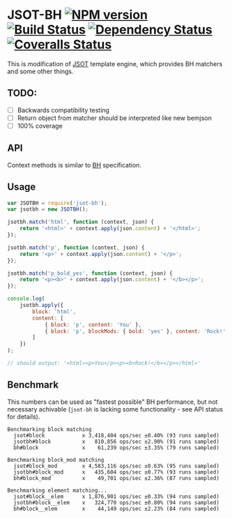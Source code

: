 # JSOT-BH [![NPM version][npm-image]][npm-url] [![Build Status][travis-image]][travis-url] [![Dependency Status][depstat-image]][depstat-url] [![Coveralls Status][coveralls-image]][coveralls-url]

This is modification of [JSOT](https://github.com/floatdrop/jsot) template engine, which provides BH matchers and some other things.

## TODO:

 * [ ] Backwards compatibility testing
 * [ ] Return object from matcher should be interpreted like new bemjson
 * [ ] 100% coverage

## API

Context methods is similar to [BH](https://github.com/enb-make/bh#%D0%9A%D0%BB%D0%B0%D1%81%D1%81-ctx) specification.

## Usage

```js
var JSOTBH = require('jsot-bh');
var jsotbh = new JSOTBH();

jsotbh.match('html', function (context, json) {
    return '<html>' + context.apply(json.content) + '</html>';
});

jsotbh.match('p', function (context, json) {
    return '<p>' + context.apply(json.content) + '</p>';
});

jsotbh.match('p_bold_yes', function (context, json) {
    return '<p><b>' + context.apply(json.content) + '</b></p>';
});

console.log(
    jsotbh.apply({
        block: 'html',
        content: [
            { block: 'p', content: 'You' },
            { block: 'p', blockMods: { bold: 'yes' }, content: 'Rock!' }
        ]
    })
);

// should output: '<html><p>You</p><p><b>Rock!</b></p></html>'
```

## Benchmark

This numbers can be used as "fastest possible" BH performance, but not necessary achivable (`jsot-bh` is lacking some functionality - see API status for details).

```
Benchmarking block matching
  jsot#block            x 3,418,404 ops/sec ±0.40% (93 runs sampled)
  jsotbh#block          x   810,856 ops/sec ±2.90% (91 runs sampled)
  bh#block              x    61,239 ops/sec ±3.35% (79 runs sampled)

Benchmarking block_mod matching
  jsot#block_mod        x 4,583,116 ops/sec ±0.63% (95 runs sampled)
  jsotbh#block_mod      x   435,604 ops/sec ±0.77% (93 runs sampled)
  bh#block_mod          x    49,701 ops/sec ±2.36% (87 runs sampled)

Benchmarking element matching...
  jsot#block__elem      x 1,876,901 ops/sec ±0.33% (94 runs sampled)
  jsotbh#block__elem    x   324,770 ops/sec ±0.80% (94 runs sampled)
  bh#block__elem        x    44,149 ops/sec ±2.23% (84 runs sampled)
```

[npm-url]: https://npmjs.org/package/jsot-bh
[npm-image]: http://img.shields.io/npm/v/jsot-bh.svg

[travis-url]: https://travis-ci.org/floatdrop/jsot-bh
[travis-image]: http://img.shields.io/travis/floatdrop/jsot-bh.svg

[depstat-url]: https://david-dm.org/floatdrop/jsot-bh
[depstat-image]: https://david-dm.org/floatdrop/jsot-bh.svg?theme=shields.io

[coveralls-url]: https://coveralls.io/r/floatdrop/jsot-bh
[coveralls-image]: http://img.shields.io/coveralls/floatdrop/jsot-bh/master.svg
